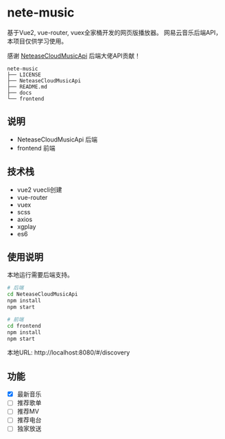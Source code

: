 # nete-music
基于Vue2, vue-router, vuex全家桶开发的网页版播放器。
网易云音乐后端API，本项目仅供学习使用。

感谢 [NeteaseCloudMusicApi](https://binaryify.github.io/NeteaseCloudMusicApi) 后端大佬API贡献！


```
nete-music
├── LICENSE
├── NeteaseCloudMusicApi
├── README.md
├── docs
└── frontend
```

## 说明

- NeteaseCloudMusicApi 后端
- frontend 前端



## 技术栈

- vue2 vuecli创建
- vue-router
- vuex
- scss
- axios
- xgplay
- es6


## 使用说明

本地运行需要后端支持。

```bash
# 后端
cd NeteaseCloudMusicApi
npm install
npm start

# 前端
cd frontend
npm install
npm start

```

本地URL: http://localhost:8080/#/discovery


## 功能

- [x] 最新音乐
- [ ] 推荐歌单
- [ ] 推荐MV
- [ ] 推荐电台
- [ ] 独家放送